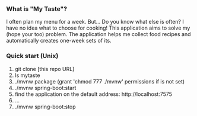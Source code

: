 ### What is "My Taste"?
I often plan my menu for a week. But... Do you know what else is often?
I have no idea what to choose for cooking!
This application aims to solve my (hope your too) problem.
The application helps me collect food recipes and automatically creates one-week sets of its.

### Quick start (Unix)
1. git clone [this repo URL]
2. ls mytaste
2. ./mvnw package (grant 'chmod 777 ./mvnw' permissions if is not set)
3. ./mvnw spring-boot:start
4. find the application on the default address: http://localhost:7575
5. ...
6. ./mvnw spring-boot:stop
